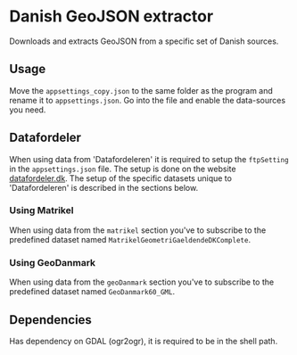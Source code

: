# Danish GeoJSON extractor

Downloads and extracts GeoJSON from a specific set of Danish sources.

## Usage

Move the `appsettings_copy.json` to the same folder as the program and rename it to `appsettings.json`. Go into the file and enable the data-sources you need.


## Datafordeler

When using data from 'Datafordeleren' it is required to setup the `ftpSetting` in the `appsettings.json` file. The setup is done on the website [datafordeler.dk](https://datafordeler.dk/). The setup of the specific datasets unique to 'Datafordeleren' is described in the sections below.

### Using Matrikel

When using data from the `matrikel` section you've to subscribe to the predefined dataset named `MatrikelGeometriGaeldendeDKComplete`.

### Using GeoDanmark

When using data from the `geoDanmark` section you've to subscribe to the predefined dataset named `GeoDanmark60_GML`.

## Dependencies

Has dependency on GDAL (ogr2ogr), it is required to be in the shell path.
